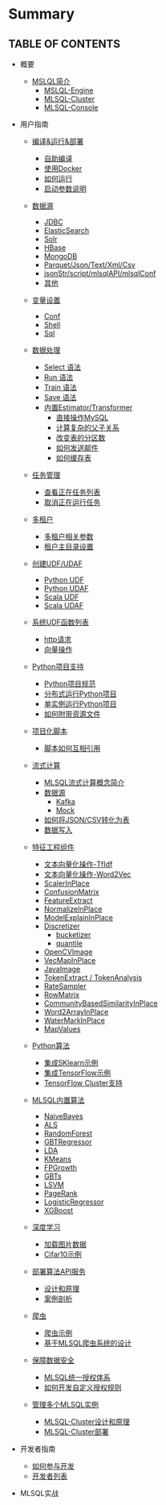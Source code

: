 <!--
  Licensed to the Apache Software Foundation (ASF) under one
  or more contributor license agreements.  See the NOTICE file
  distributed with this work for additional information
  regarding copyright ownership.  The ASF licenses this file
  to you under the Apache License, Version 2.0 (the
  "License"); you may not use this file except in compliance
  with the License.  You may obtain a copy of the License at

    http://www.apache.org/licenses/LICENSE-2.0

  Unless required by applicable law or agreed to in writing,
  software distributed under the License is distributed on an
  "AS IS" BASIS, WITHOUT WARRANTIES OR CONDITIONS OF ANY
  KIND, either express or implied.  See the License for the
  specific language governing permissions and limitations
  under the License.
-->

# Summary

## TABLE OF CONTENTS

* 概要
    * [MSLQL简介](getting_started/README.md)
        * [MSLQL-Engine](getting_started/mlsql-engine.md)
        * [MLSQL-Cluster](getting_started/mlsql-cluster.md)
        * [MLSQL-Console](getting_started/mlsql-console.md)

* 用户指南
    * [编译&运行&部署](installation/README.md)
        * [自助编译](installation/compile.md)
        * [使用Docker](installation/docker.md)   
        * [如何运行](installation/run.md)
        * [启动参数说明](installation/startup-configuration.md)
    
    * [数据源](datasource/README.md)      
        * [JDBC](datasource/jdbc.md)
        * [ElasticSearch](datasource/es.md)
        * [Solr](datasource/solr.md)
        * [HBase](datasource/hbase.md)
        * [MongoDB](datasource/mongodb.md)
        * [Parquet/Json/Text/Xml/Csv](datasource/file.md)
        * [jsonStr/script/mlsqlAPI/mlsqlConf](datasource/mlsql_source.md)        
        * [其他](datasource/other.md)
    
    * [变量设置](variable/README.md)
        * [Conf](variable/conf.md)
        * [Shell](variable/shell.md)
        * [Sql](variable/sql.md)        
    
    * [数据处理](process/README.md)
        * [Select 语法](process/select.md)
        * [Run 语法](process/run.md)
        * [Train 语法](process/train.md)
        * [Save 语法](process/save.md)   
        * [内置Estimator/Transformer](process/estimator_transformer/README.md)
           * [直接操作MySQL](process/estimator_transformer/JDBC.md)
           * [计算复杂的父子关系](process/estimator_transformer/TreeBuildExt.md)
           * [改变表的分区数](process/estimator_transformer/RepartitionExt.md)
           * [如何发送邮件](process/estimator_transformer/SendMessage.md) 
           * [如何缓存表](process/estimator_transformer/CacheExt.md)   
    
    * [任务管理](jobs/README.md)
        * [查看正在任务列表]()
        * [取消正在运行任务]()
    
    * [多租户]()
        * [多租户相关参数]()
        * [租户主目录设置]()        
    
    * [创建UDF/UDAF]()
        * [Python UDF]()
        * [Python UDAF]()
        * [Scala UDF]()
        * [Scala UDAF]()
    
    * [系统UDF函数列表]()
        * [http请求]()
        * [向量操作]()
    
    * [Python项目支持]()
        * [Python项目规范]()
        * [分布式运行Python项目]()
        * [单实例运行Python项目]()
        * [如何附带资源文件]()  
    
    * [项目化脚本]()
        * [脚本如何互相引用]()
        
    * [流式计算]()
        * [MLSQL流式计算概念简介]()
        * [数据源]()
           * [Kafka]()
           * [Mock]()
        * [如何将JSON/CSV转化为表]()
        * [数据写入]()           
    
    * [特征工程组件]()
          
      * [文本向量化操作-TfIdf]()
      * [文本向量化操作-Word2Vec]()
      * [ScalerInPlace]()
      * [ConfusionMatrix]()
      * [FeatureExtract]()
      * [NormalizeInPlace]()
      * [ModelExplainInPlace]()
      * [Discretizer]()
        * [bucketizer]()
        * [quantile]()
      * [OpenCVImage]()
      * [VecMapInPlace]()
      * [JavaImage]()
      * [TokenExtract / TokenAnalysis]()
      * [RateSampler]()
      * [RowMatrix]()
      * [CommunityBasedSimilarityInPlace]()
      * [Word2ArrayInPlace]()
      * [WaterMarkInPlace]()      
      * [MapValues]()
                       
    * [Python算法]()
        * [集成SKlearn示例]()
        * [集成TensorFlow示例]()
        * [TensorFlow Cluster支持]()
    
    * [MLSQL内置算法]()
        * [NaiveBayes]()
        * [ALS]()
        * [RandomForest]()
        * [GBTRegressor]()
        * [LDA]()
        * [KMeans]()
        * [FPGrowth]()
        * [GBTs]()
        * [LSVM]()
        * [PageRank]()
        * [LogisticRegressor]()
        * [XGBoost]()
    
    * [深度学习]()
        * [加载图片数据]()
        * [Cifar10示例]()
        
    * [部署算法API服务]()
        * [设计和原理]()
        * [案例剖析]()        
        
    * [爬虫]()
        * [爬虫示例]()
        * [基于MLSQL爬虫系统的设计]()
    
    * [保障数据安全]()
        * [MLSQL统一授权体系]()
        * [如何开发自定义授权规则]()
    
    * [管理多个MLSQL实例]()
        * [MLSQL-Cluster设计和原理]()
        * [MLSQL-Cluster部署]()
        
* 开发者指南
    * [如何参与开发]()
    * [开发者列表]() 
* MLSQL实战            
         
    
           
           


    
        